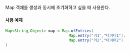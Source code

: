 Map 객체를 생성과 동시에 초기화하고 싶을 때 사용한다.
#### 사용 예제
```java
Map<String,Object> map = Map.ofEntries(
							Map.entry("키1","데이터1"),
							Map.entry("키2","데이터2")
)
```